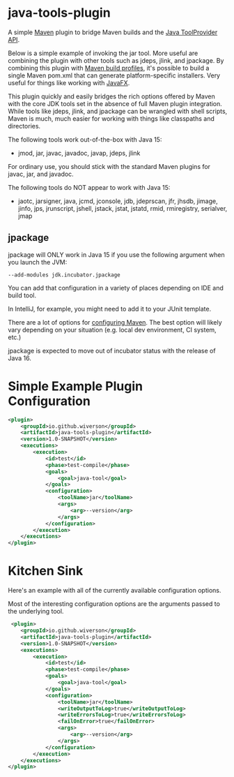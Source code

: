 # java-tools-plugin
 
A simple [Maven](https://maven.apache.org) plugin to bridge Maven builds and the 
[Java ToolProvider API](https://docs.oracle.com/javase/10/docs/api/java/util/spi/ToolProvider.html).

Below is a simple example of invoking the jar tool. 
More useful are combining the plugin with other tools such as jdeps, jlink, and jpackage.
By combining this plugin with
[Maven build profiles](https://maven.apache.org/guides/introduction/introduction-to-profiles.html), 
it's possible to build a single Maven pom.xml that can generate platform-specific installers.
Very useful for things like working with [JavaFX](https://openjfx.io).

This plugin quickly and easily bridges the rich options offered
by Maven with the core JDK tools set in the absence of full Maven plugin integration.
While tools like jdeps, jlink, and jpackage can be wrangled with shell scripts, 
Maven is much, much easier for working with things like classpaths and directories.

The following tools work out-of-the-box with Java 15:

- jmod, jar, javac, javadoc, javap, jdeps, jlink

For ordinary use, you should stick with the standard Maven plugins for javac, jar, 
and javadoc.

The following tools do NOT appear to work with Java 15: 
- jaotc, jarsigner, java, jcmd, jconsole, jdb, jdeprscan, jfr, jhsdb, jimage,
jinfo, jps, jrunscript, jshell, jstack, jstat, jstatd, rmid, rmiregistry, serialver, jmap

## jpackage

jpackage will ONLY work in Java 15 if you use the following argument when you launch the JVM:

`--add-modules jdk.incubator.jpackage`

You can add that configuration in a variety of places depending on IDE and build tool. 

In IntelliJ, for example, you might need to add it to your JUnit template.

There are a lot of options for [configuring Maven](https://maven.apache.org/configure.html).
The best option will likely vary depending on your situation (e.g. local dev environment, 
CI system, etc.)

jpackage is expected to move out of incubator status with the release of Java 16.

# Simple Example Plugin Configuration

```xml
<plugin>
    <groupId>io.github.wiverson</groupId>
    <artifactId>java-tools-plugin</artifactId>
    <version>1.0-SNAPSHOT</version>
    <executions>
        <execution>
            <id>test</id>
            <phase>test-compile</phase>
            <goals>
                <goal>java-tool</goal>
            </goals>
            <configuration>
                <toolName>jar</toolName>
                <args>
                    <arg>--version</arg>
                </args>
            </configuration>
        </execution>
    </executions>
</plugin>
```

# Kitchen Sink

Here's an example with all of the currently available configuration options.

Most of the interesting configuration options are the arguments passed to
the underlying tool.

```xml
 <plugin>
    <groupId>io.github.wiverson</groupId>
    <artifactId>java-tools-plugin</artifactId>
    <version>1.0-SNAPSHOT</version>
    <executions>
        <execution>
            <id>test</id>
            <phase>test-compile</phase>
            <goals>
                <goal>java-tool</goal>
            </goals>
            <configuration>
                <toolName>jar</toolName>
                <writeOutputToLog>true</writeOutputToLog>
                <writeErrorsToLog>true</writeErrorsToLog>
                <failOnError>true</failOnError>
                <args>
                    <arg>--version</arg>
                </args>
            </configuration>
        </execution>
    </executions>
</plugin>
```